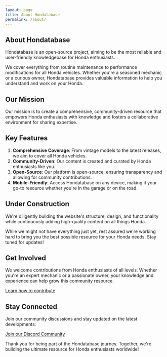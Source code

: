 ```yaml
---
layout: page
title: About Hondatabase
permalink: /about/
---
```


## About Hondatabase

Hondatabase is an open-source project, aiming to be the most reliable and user-friendly knowledgebase for Honda enthusiasts.

We cover everything from routine maintenance to performance modifications for all Honda vehicles. Whether you're a seasoned mechanic or a curious owner, Hondatabase provides valuable information to help you understand and work on your Honda.

## Our Mission

Our mission is to create a comprehensive, community-driven resource that empowers Honda enthusiasts with knowledge and fosters a collaborative environment for sharing expertise.

## Key Features

1. **Comprehensive Coverage**: From vintage models to the latest releases, we aim to cover all Honda vehicles.
2. **Community-Driven**: Our content is created and curated by Honda enthusiasts like you.
3. **Open-Source**: Our platform is open-source, ensuring transparency and allowing for community contributions.
4. **Mobile-Friendly**: Access Hondatabase on any device, making it your go-to resource whether you're in the garage or on the road.

## Under Construction

We're diligently building the website's structure, design, and functionality while continuously adding high-quality content on all things Honda.

While we might not have everything just yet, rest assured we're working hard to bring you the best possible resource for your Honda needs. Stay tuned for updates!

## Get Involved

We welcome contributions from Honda enthusiasts of all levels. Whether you're an expert mechanic or a passionate owner, your knowledge and experience can help grow this community resource.

[Learn how to contribute](/contribute)

## Stay Connected

Join our community discussions and stay updated on the latest developments:

[Join our Discord Community](/community)

Thank you for being part of the Hondatabase journey. Together, we're building the ultimate resource for Honda enthusiasts worldwide!
